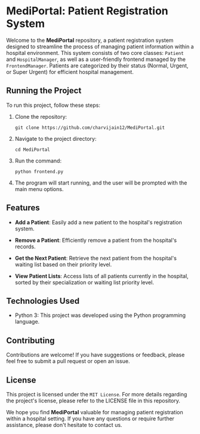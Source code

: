 # MediPortal: Patient Registration System

Welcome to the **MediPortal** repository, a patient registration system designed to streamline the process of managing patient information within a hospital environment. This system consists of two core classes: `Patient` and `HospitalManager`, as well as a user-friendly frontend managed by the `FrontendManager`. Patients are categorized by their status (Normal, Urgent, or Super Urgent) for efficient hospital management.

## Running the Project

To run this project, follow these steps:

1. Clone the repository:
   ```
   git clone https://github.com/charvijain12/MediPortal.git
   ```

2. Navigate to the project directory:
   ```
   cd MediPortal
   ```

3. Run the command:
   ```
   python frontend.py
   ```

4. The program will start running, and the user will be prompted with the main menu options.

## Features

- **Add a Patient**: Easily add a new patient to the hospital's registration system.

- **Remove a Patient**: Efficiently remove a patient from the hospital's records.

- **Get the Next Patient**: Retrieve the next patient from the hospital's waiting list based on their priority level.

- **View Patient Lists**: Access lists of all patients currently in the hospital, sorted by their specialization or waiting list priority level.

## Technologies Used

- Python 3: This project was developed using the Python programming language.

## Contributing

Contributions are welcome! If you have suggestions or feedback, please feel free to submit a pull request or open an issue.

## License

This project is licensed under the `MIT License`. For more details regarding the project's license, please refer to the LICENSE file in this repository.

We hope you find **MediPortal** valuable for managing patient registration within a hospital setting. If you have any questions or require further assistance, please don't hesitate to contact us.
